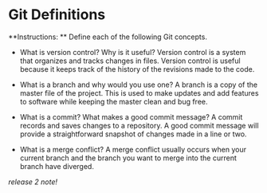 # Git Definitions

**Instructions: ** Define each of the following Git concepts.

* What is version control?  Why is it useful? 
Version control is a system that organizes and tracks changes in files. Version control is useful because it keeps track of the history of the revisions made to the code.

* What is a branch and why would you use one?
A branch is a copy of the master file of the project. This is used to make updates and add features to software while keeping the master clean and bug free.

* What is a commit? What makes a good commit message?
A commit records and saves changes to a repository. A good commit message will provide a straightforward snapshot of changes made in a line or two.

* What is a merge conflict?
A merge conflict usually occurs when your current branch and the branch you want to merge into the current branch have diverged.

*release 2 note!*